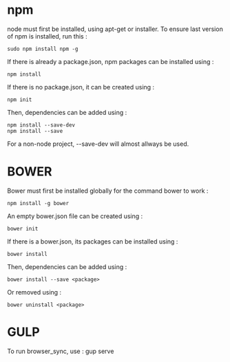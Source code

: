 npm
===
node must first be installed, using apt-get or installer.
To ensure last version of npm is installed, run this :
    
    sudo npm install npm -g
If there is already a package.json, npm packages can be installed using :

    npm install
    
If there is no package.json, it can be created using :
    
    npm init
Then, dependencies can be added using :
    
    npm install --save-dev
    npm install --save
For a non-node project, --save-dev will almost allways be used.

BOWER
=====
Bower must first be installed globally for the command bower to work :

    npm install -g bower

An empty bower.json file can be created using :
    
    bower init
If there is a bower.json, its packages can be installed using :
    
    bower install
Then, dependencies can be added using :
    
    bower install --save <package>
Or removed using :

    bower uninstall <package>
GULP
====
To run browser_sync, use :
    gup serve
    
